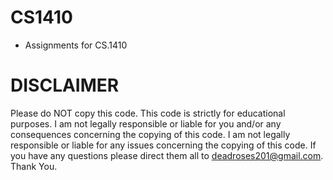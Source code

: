 # CS1410

* Assignments for CS.1410

# DISCLAIMER
Please do NOT copy this code. This code is strictly for educational purposes. I am not legally responsible or liable for you and/or any consequences concerning the copying of this code. I am not legally responsible or liable for any issues concerning the copying of this code. If you have any questions please direct them all to deadroses201@gmail.com. Thank You.
